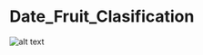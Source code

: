 # Date_Fruit_Clasification

![alt text](https://github.com/JesusAcuna/Date_Fruit_Clasification_Keras/images/blob/main/dataset-cover.jpg?raw=true)


